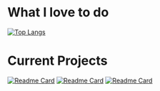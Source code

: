 # What I love to do
[![Top Langs](https://github-readme-stats.vercel.app/api/top-langs/?username=bucccket&theme=dracula)](https://github.com/anuraghazra/github-readme-stats)
# Current Projects
[![Readme Card](https://github-readme-stats.vercel.app/api/pin/?username=bucccket&repo=GameboyEmulator&theme=dracula)](https://github.com/bucccket/GameboyEmulator)
[![Readme Card](https://github-readme-stats.vercel.app/api/pin/?username=bucccket&repo=PyFdec&theme=dracula)](https://github.com/bucccket/PyFdec)
[![Readme Card](https://github-readme-stats.vercel.app/api/pin/?username=bucccket&repo=BrawlhallaLanguageEdit&theme=dracula)](https://github.com/bucccket/BrawlhallaLanguageEdit)

